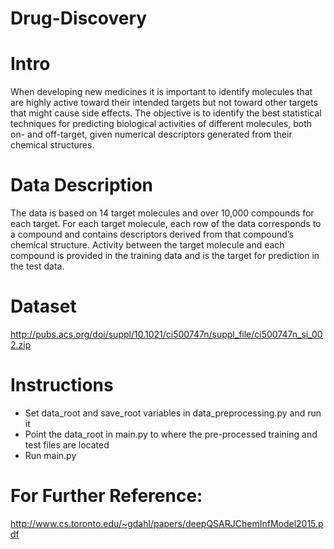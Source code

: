 #  Drug-Discovery


# Intro

When developing new medicines it is important to identify molecules that are highly active toward their intended targets but not toward other targets that might cause side effects. The objective is to identify the best statistical techniques for predicting biological activities of different molecules, both on- and off-target, given numerical descriptors generated from their chemical structures.

# Data Description

The data is based on 14 target molecules and over 10,000 compounds for each target. For each target molecule, each row of the data corresponds to a compound and contains descriptors derived from that compound’s chemical structure. Activity between the target molecule and each compound is provided in the training data and is the target for prediction in the test data.


# Dataset
http://pubs.acs.org/doi/suppl/10.1021/ci500747n/suppl_file/ci500747n_si_002.zip

# Instructions
  * Set data_root and save_root variables in data_preprocessing.py and run it
  * Point the data_root in main.py to where the pre-processed training and test files are located
  * Run main.py

# For Further Reference:

http://www.cs.toronto.edu/~gdahl/papers/deepQSARJChemInfModel2015.pdf
